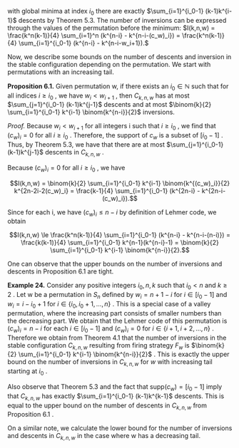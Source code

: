 with global minima at index  $i_0$  there are exactly  $\sum_{i=1}^{i_0-1} (k-1)k^{i-1}$  descents by Theorem 5.3. The number of inversions can be expressed through the values of the permutation before the minimum:  $I(k,n,w) = \frac{k^n(k-1)}{4} \sum_{i=1}^n (k^{n-i} - k^{n-i-(c_w)_i}) = \frac{k^n(k-1)}{4} \sum_{i=1}^{i_0-1} (k^{n-i} - k^{n-i-w_i+1}).$ 

Now, we describe some bounds on the number of descents and inversion in the stable configuration depending on the permutation. We start with permutations with an increasing tail.

**Proposition 6.1.** Given permutation w, if there exists an  $i_0 \in \mathbb{N}$  such that for all indices  $i \geq i_0$ , we have  $w_i < w_{i+1}$ , then  $C_{k,n,w}$  has at most  $\sum_{j=1}^{i_0-1} (k-1)k^{j-1}$  descents and at most  $\binom{k}{2} \sum_{i=1}^{i_0-1} k^{i-1} \binom{k^{n-i}}{2}$ inversions.

*Proof.* Because  $w_i < w_{i+1}$  for all integers i such that  $i \geq i_0$ , we find that  $(c_w)_i = 0$  for all  $i \geq i_0$ . Therefore, the support of  $c_w$  is a subset of  $[i_0 - 1]$ . Thus, by Theorem 5.3, we have that there are at most  $\sum_{j=1}^{i_0-1} (k-1)k^{j-1}$  descents in  $C_{k,n,w}$ .

Because  $(c_w)_i = 0$  for all  $i \geq i_0$ , we have

$$I(k,n,w) = \binom{k}{2} \sum_{i=1}^{i_0-1} k^{i-1} \binom{k^{(c_w)_i}}{2} k^{2n-2i-2(c_w)_i} = \frac{k-1}{4} \sum_{i=1}^{i_0-1} (k^{2n-i} - k^{2n-i-(c_w)_i}).$$

Since for each i, we have  $(c_w)_i \leq n-i$  by definition of Lehmer code, we obtain

$$I(k,n,w) \le \frac{k^n(k-1)}{4} \sum_{i=1}^{i_0-1} (k^{n-i} - k^{n-i-(n-i)}) = \frac{k(k-1)}{4} \sum_{i=1}^{i_0-1} k^{n-1}(k^{n-i}-1) = \binom{k}{2} \sum_{i=1}^{i_0-1} k^{i-1} \binom{k^{n-i}}{2}.$$

One can observe that the upper bounds on the number of inversions and descents in Proposition  $6.1$ are tight.

**Example 24.** Consider any positive integers  $i_0, n, k$  such that  $i_0 < n$  and  $k \geq 2$ . Let w be a permutation in  $S_n$  defined by  $w_i = n + 1 - i$  for  $i \in [i_0 - 1]$  and  $w_i = i - i_0 + 1$  for  $i \in \{i_0, i_0 + 1, \ldots, n\}$ . This is a special case of a valley permutation, where the increasing part consists of smaller numbers than the decreasing part. We obtain that the Lehmer code of this permutation is  $(c_w)_i = n - i$  for each  $i \in [i_0 - 1]$  and  $(c_w)_i = 0$  for  $i \in \{i + 1, i + 2, \ldots, n\}$ . Therefore we obtain from Theorem 4.1 that the number of inversions in the stable configuration  $C_{k,n,w}$  resulting from firing strategy  $F_w$  is  $\binom{k}{2} \sum_{i=1}^{i_0-1} k^{i-1} \binom{k^{n-i}}{2}$ . This is exactly the upper bound on the number of inversions in  $C_{k,n,w}$  for  $w$ with increasing tail starting at  $i_0$ .

Also observe that Theorem 5.3 and the fact that  $\text{supp}(c_w) = [i_0 - 1]$  imply that  $C_{k,n,w}$  has exactly  $\sum_{i=1}^{i_0-1} (k-1)k^{k-1}$  descents. This is equal to the upper bound on the number of descents in  $C_{k,n,w}$ from Proposition  $6.1$ .

On a similar note, we calculate the lower bound for the number of inversions and descents in  $C_{k,n,w}$  in the case where w has a decreasing tail.